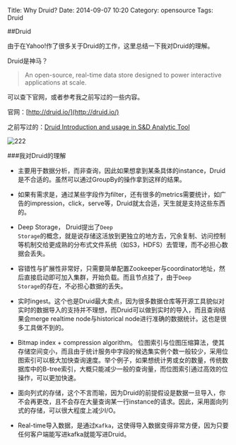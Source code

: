 Title: Why Druid?
Date: 2014-09-07 10:20
Category: opensource
Tags: Druid

##Druid

由于在Yahoo!作了很多关于Druid的工作，这里总结一下我对Druid的理解。

Druid是神马？

> An open-source, real-time data store designed to power interactive applications at scale.

可以查下官网，或者参考我之前写过的一些内容。

官网：[http://druid.io/](http://druid.io/)

之前写过的：[Druid Introduction and usage in S&D Analytic Tool](http://lixinzhang.github.io/druid-introduction-and-usage-in-sd-analytic-tool.html)

![222](http://images.cnblogs.com/cnblogs_com/coser/561971/o_Druid.jpg)

###我对Druid的理解

* 主要用于数据分析，而非查询，因此如果想拿到某条具体的instance，Druid是不合适的。虽然可以通过GroupBy的操作拿到这样的结果。

* 如果有需求是，通过某些字段作为filter，还有很多的metrics需要统计，如广告的impression，click，serve等，Druid就太合适，天生就是支持这些东西的。

* Deep Storage， Druid提出了<code>Deep Storage</code>的概念，就是说存储这活放到更独立的地方去，冗余复制、访问控制等机制交给更成熟的分布式文件系统（如S3，HDFS）去管理，而不必担心数据会丢失。

* 容错性与扩展性非常好，只需要简单配置Zookeeper与coordinator地址，然后直接启动即可加入集群，开始负载。而且节点挂了，由于<code>Deep Storage</code>的存在，不必担心数据的丢失。

* 实时ingest。这个也是Druid最大卖点，因为很多数据仓库等开源工具貌似对实时的数据导入的支持并不理想，而Druid可以做到实时的导入，而且查询结果会merge realtime node与historical node进行准确的数据统计。这也是很多工具做不到的。

* Bitmap index + compression algorithm。 位图索引与位图压缩算法，使其存储空间变小，而且由于统计服务中字段的候选集实例个数一般较少，采用位图索引可以极大加快查询速度。举个例子，如果想统计男或女的数量，传统数据库中的B-tree索引，大概只能减少一般的查询量，而位图索引通过高效的位操作，可以更加快速。

* 面向列式的存储，这个不言而喻，因为Druid的前提假设是数据一旦导入，你不会再更改，且不会存在大量查询某一行instance的请求。因此，采用面向列式的存储，可以很大程度上减少I/O。

* Real-time导入数据，是通过<code>Kafka</code>，这使得导入数据变得非常方便，因为只要任何客户端能写进kafka就能写进Druid。